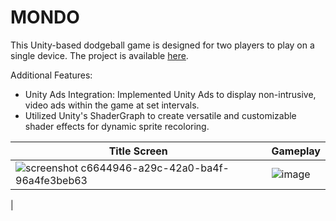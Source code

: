 # MONDO

This Unity-based dodgeball game is designed for two players to play on a single device. The project is available [here]([url](https://play.google.com/store/apps/details?id=com.TemosGames.MondoDodgeball&hl=en&gl=US)). 

Additional Features:
- Unity Ads Integration: Implemented Unity Ads to display non-intrusive, video ads within the game at set intervals.
- Utilized Unity's ShaderGraph to create versatile and customizable shader effects for dynamic sprite recoloring.


  
| Title Screen  | Gameplay |
| ------------- | ------------- |
|![screenshot c6644946-a29c-42a0-ba4f-96a4fe3beb63](https://github.com/Luke-Joe/MONDO/assets/22504724/a64449df-238c-4e6f-b991-91e829ce656f)| ![image](https://github.com/Luke-Joe/MONDO/assets/22504724/55720fe2-ff20-4d09-b333-0639ace0fdec)
 |



